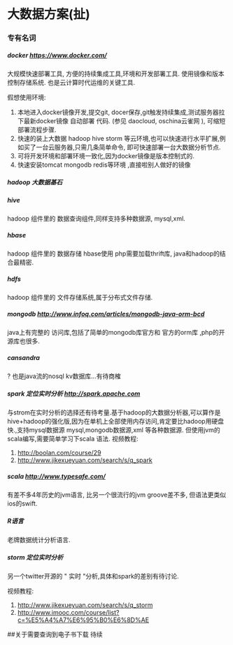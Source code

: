 # 大数据方案(扯)


### 专有名词

##### docker 		<https://www.docker.com/>
大规模快速部署工具, 方便的持续集成工具,环境和开发部署工具.
使用镜像和版本控制存储系统.
也是云计算时代运维的关键工具.

假想使用环境:

1. 本地进入docker镜像开发,提交git, docer保存,git触发持续集成,测试服务器拉下最新docker镜像 自动部署 代码. (参见 daocloud, oschina云雀网  ), 可缩短部署流程步骤.
2. 快速的装上大数据 hadoop hive storm 等云环境,也可以快速进行水平扩展,例如买了一台云服务器,只需几条简单命令, 即可快速部署一台大数据分析节点.
2. 可将开发环境和部署环境一致化,因为docker镜像是版本控制式的.
3. 快速安装tomcat mongodb redis等环境  ,直接啦别人做好的镜像

##### hadoop 		 大数据基石

##### hive 		
hadoop 组件里的 数据查询组件,同样支持多种数据源, mysql,xml.

##### hbase 		
hadoop 组件里的 数据存储
hbase使用 php需要加载thrift库,
java和hadoop的结合最精密.

##### hdfs
hadoop 组件里的  文件存储系统,属于分布式文件存储.

##### mongodb 		<http://www.infoq.com/articles/mongodb-java-orm-bcd>
java上有完整的 访问库,包括了简单的mongodb库官方和
官方的orm库 ,php的开源库也很多.

##### cansandra
? 也是java流的nosql kv数据库...有待商榷

##### spark 	定位实时分析	<http://spark.apache.com>
与strom在实时分析的选择还有待考量.基于hadoop的大数据分析器,可以算作是hive+hadoop的强化版,因为在单机上全部使用内存访问,肯定要比hadoop用硬盘快.,支持mysql数据源
mysql,mongodb数据源,xml 等各种数据源.   但使用jvm的scala编写,需要简单学习下scala 语法.
视频教程:

1.	<http://boolan.com/course/29>
2.	<http://www.jikexueyuan.com/search/s/q_spark>

##### scala 		<http://www.typesafe.com/>
有差不多4年历史的jvm语言, 比另一个很流行的jvm groove差不多,
但语法更类似 ios的swift. 

##### R语言 		
老牌数据统计分析语言.

##### storm 	定位实时分析	
另一个twitter开源的 " 实时 "分析,具体和spark的差别有待讨论.

视频教程:

1. <http://www.jikexueyuan.com/search/s/q_storm>
2. <http://www.imooc.com/course/list?c=%E5%A4%A7%E6%95%B0%E6%8D%AE>








##关于需要查询到电子书下载
待续
